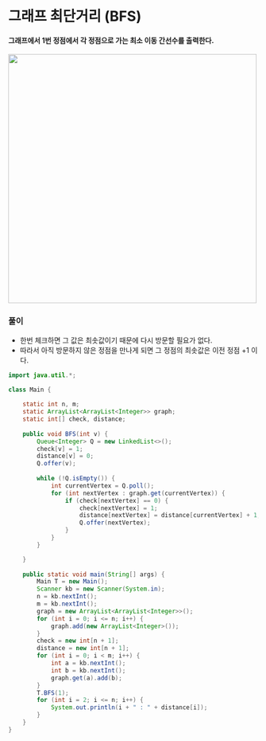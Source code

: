 # 그래프 최단거리 (BFS)

#### 그래프에서 1번 정점에서 각 정점으로 가는 최소 이동 간선수를 출력한다.

<img src="https://user-images.githubusercontent.com/35963403/159165833-4e103d6a-59e2-4019-ba05-2afcc631c95e.PNG" width="500">

### 풀이

- 한번 체크하면 그 값은 최솟값이기 때문에 다시 방문할 필요가 없다.
- 따라서 아직 방문하지 않은 정점을 만나게 되면 그 정점의 최솟값은 이전 정점 +1 이다.

```java
import java.util.*;

class Main {
    
    static int n, m;
    static ArrayList<ArrayList<Integer>> graph;
    static int[] check, distance;
    
    public void BFS(int v) {
        Queue<Integer> Q = new LinkedList<>();
        check[v] = 1;
        distance[v] = 0;
        Q.offer(v);
        
        while (!Q.isEmpty()) {
            int currentVertex = Q.poll();
            for (int nextVertex : graph.get(currentVertex)) {
                if (check[nextVertex] == 0) {
                    check[nextVertex] = 1;
                    distance[nextVertex] = distance[currentVertex] + 1;
                    Q.offer(nextVertex);
                }
            }
        }

    }
    
    public static void main(String[] args) {
        Main T = new Main();
        Scanner kb = new Scanner(System.in);
        n = kb.nextInt();
        m = kb.nextInt();
        graph = new ArrayList<ArrayList<Integer>>();
        for (int i = 0; i <= n; i++) {
            graph.add(new ArrayList<Integer>());
        }
        check = new int[n + 1];
        distance = new int[n + 1];
        for (int i = 0; i < m; i++) {
            int a = kb.nextInt();
            int b = kb.nextInt();
            graph.get(a).add(b);
        }
        T.BFS(1);
        for (int i = 2; i <= n; i++) {
            System.out.println(i + " : " + distance[i]);
        }
    }
}
```